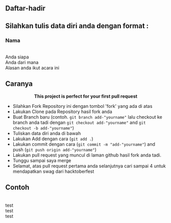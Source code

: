 ## Daftar-hadir
## Silahkan tulis data diri anda dengan format :

### Nama
<br> Anda siapa
<br> Anda dari mana
<br> Alasan anda ikut acara ini

## Caranya 

<p align="center"> <b>This project is perfect for your first pull request</b> </p>
          
- Silahkan Fork Repository ini dengan tombol 'fork' yang ada di atas
- Lakukan Clone pada Repository hasil fork anda
- Buat Branch baru (contoh. `git branch add-"yourname"` lalu checkout ke branch anda tadi dengan `git checkout add-"yourname"` and `git checkout -b add-"yourname"`)
- Tuliskan data diri anda di bawah
- Lakukan Add dengan cara (`git add .`)
- Lakukan commit dengan cara (`git commit -m "add-"yourname"`) and push (`git push origin add-"yourname"`)
- Lakukan pull request yang muncul di laman github hasil fork anda tadi.
- Tunggu sampai saya merge
- Selamat, atas pull request pertama anda selanjutnya cari sampai 4 untuk mendapatkan swag dari hacktoberfest 



## Contoh
<br> test
<br> test
<br> test
